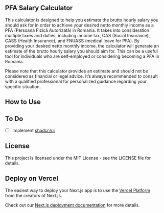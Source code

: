 ## PFA Salary Calculator

This calculator is designed to help you estimate the brutto hourly salary you should ask for in order to achieve your desired netto monthly income as a PFA (Persoană Fizică Autorizată) in Romania. It takes into consideration multiple taxes and duties, including income tax, CAS (Social Insurance), CASS (Health Insurance), and FNUASS (medical leave for PFA). By providing your desired netto monthly income, the calculator will generate an estimate of the brutto hourly salary you should aim for. This can be a useful tool for individuals who are self-employed or considering becoming a PFA in Romania.

Please note that this calculator provides an estimate and should not be considered as financial or legal advice. It’s always recommended to consult with a qualified professional for personalized guidance regarding your specific situation.

## How to Use

## To Do

- [ ] Implement [shadcn/ui](https://ui.shadcn.com)

## License
This project is licensed under the MIT License - see the LICENSE file for details.

## Deploy on Vercel

The easiest way to deploy your Next.js app is to use the [Vercel Platform](https://vercel.com/new?utm_medium=default-template&filter=next.js&utm_source=create-next-app&utm_campaign=create-next-app-readme) from the creators of Next.js.

Check out our [Next.js deployment documentation](https://nextjs.org/docs/deployment) for more details.
